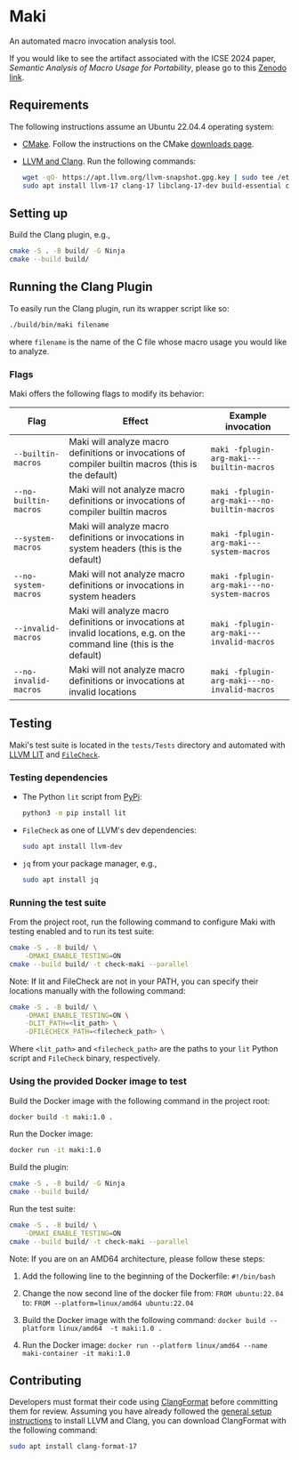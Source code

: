 # Maki

An automated macro invocation analysis tool.

If you would like to see the artifact associated with the ICSE 2024 paper,
_Semantic Analysis of Macro Usage for Portability_, please go to this
[Zenodo link](https://zenodo.org/doi/10.5281/zenodo.7783131).

## Requirements

The following instructions assume an Ubuntu 22.04.4 operating system:

- [CMake](https://cmake.org/). Follow the instructions on the CMake
  [downloads page](https://cmake.org/download/).

- [LLVM and Clang](https://apt.llvm.org/). Run the following commands:

  ```bash
  wget -qO- https://apt.llvm.org/llvm-snapshot.gpg.key | sudo tee /etc/apt/trusted.gpg.d/apt.llvm.org.asc
  sudo apt install llvm-17 clang-17 libclang-17-dev build-essential cmake
  ```

## Setting up

Build the Clang plugin, e.g.,

```bash
cmake -S . -B build/ -G Ninja
cmake --build build/
```

## Running the Clang Plugin

To easily run the Clang plugin, run its wrapper script like so:

```bash
./build/bin/maki filename
```

where `filename` is the name of the C file whose macro usage you would like to
analyze.

### Flags

Maki offers the following flags to modify its behavior:

| Flag                  | Effect                                                                                                                  | Example invocation                           |
|-----------------------|-------------------------------------------------------------------------------------------------------------------------|----------------------------------------------|
| `--builtin-macros`    | Maki will analyze macro definitions or invocations of compiler builtin macros (this is the default)                     | `maki -fplugin-arg-maki---builtin-macros`    |
| `--no-builtin-macros` | Maki will not analyze macro definitions or invocations of compiler builtin macros                                       | `maki -fplugin-arg-maki---no-builtin-macros` |
| `--system-macros`     | Maki will analyze macro definitions or invocations in system headers (this is the default)                              | `maki -fplugin-arg-maki---system-macros`     |
| `--no-system-macros`  | Maki will not analyze macro definitions or invocations in system headers                                                | `maki -fplugin-arg-maki---no-system-macros`  |
| `--invalid-macros`    | Maki will analyze macro definitions or invocations at invalid locations, e.g. on the command line (this is the default) | `maki -fplugin-arg-maki---invalid-macros`    |
| `--no-invalid-macros` | Maki will not analyze macro definitions or invocations at invalid locations                                             | `maki -fplugin-arg-maki---no-invalid-macros` |

## Testing

Maki's test suite is located in the `tests/Tests` directory and automated with
[LLVM LIT](https://llvm.org/docs/CommandGuide/lit.html) and
[`FileCheck`](https://llvm.org/docs/CommandGuide/FileCheck.html).

### Testing dependencies

- The Python `lit` script from [PyPi](https://pypi.org/project/lit/):

  ```bash
  python3 -m pip install lit
  ```

- `FileCheck` as one of LLVM's dev dependencies:

  ```bash
  sudo apt install llvm-dev
  ```

- `jq` from your package manager, e.g.,

  ```bash
  sudo apt install jq
  ```

### Running the test suite

From the project root, run the following command to configure Maki with testing
enabled and to run its test suite:

```bash
cmake -S . -B build/ \
    -DMAKI_ENABLE_TESTING=ON 
cmake --build build/ -t check-maki --parallel
```

Note: If lit and FileCheck are not in your PATH, you can specify their
locations manually with the following command:

```bash
cmake -S . -B build/ \
    -DMAKI_ENABLE_TESTING=ON \
    -DLIT_PATH=<lit_path> \
    -DFILECHECK_PATH=<filecheck_path> \
```

Where `<lit_path>` and `<filecheck_path>` are the paths to your `lit` Python
script and `FileCheck` binary, respectively.

### Using the provided Docker image to test

Build the Docker image with the following command in the project root:

```bash
docker build -t maki:1.0 .
```

Run the Docker image:

```bash
docker run -it maki:1.0
```

Build the plugin:

```bash
cmake -S . -B build/ -G Ninja
cmake --build build/
```

Run the test suite:

```bash
cmake -S . -B build/ \
    -DMAKI_ENABLE_TESTING=ON
cmake --build build/ -t check-maki --parallel
```

Note: If you are on an AMD64 architecture, please follow these steps:

1. Add the following line to the beginning of the Dockerfile:
```#!/bin/bash```

2. Change the now second line of the docker file from:
```FROM ubuntu:22.04```
to:
```FROM --platform=linux/amd64 ubuntu:22.04```

3. Build the Docker image with the following command:
```docker build --platform linux/amd64  -t maki:1.0 .```

4. Run the Docker image:
```docker run --platform linux/amd64 --name maki-container -it maki:1.0```

## Contributing

Developers must format their code using
[ClangFormat](https://clang.llvm.org/docs/ClangFormat.html) before committing
them for review. Assuming you have already followed the [general setup
instructions](#setting-up) to install LLVM and Clang, you can download
ClangFormat with the following command:

```bash
sudo apt install clang-format-17
```
